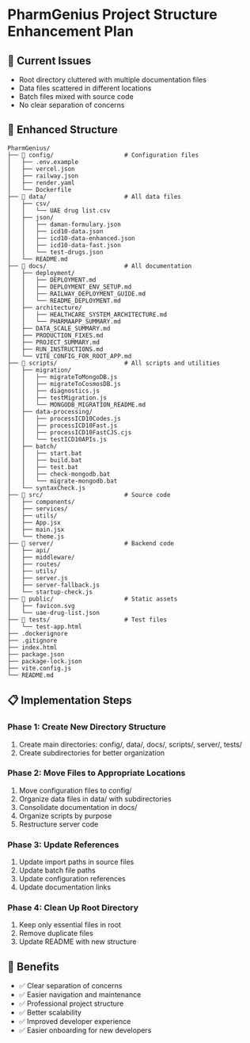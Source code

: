 # PharmGenius Project Structure Enhancement Plan

## 🎯 Current Issues
- Root directory cluttered with multiple documentation files
- Data files scattered in different locations
- Batch files mixed with source code
- No clear separation of concerns

## 🚀 Enhanced Structure

```
PharmGenius/
├── 📁 config/                    # Configuration files
│   ├── .env.example
│   ├── vercel.json
│   ├── railway.json
│   ├── render.yaml
│   └── Dockerfile
├── 📁 data/                      # All data files
│   ├── csv/
│   │   └── UAE drug list.csv
│   ├── json/
│   │   ├── daman-formulary.json
│   │   ├── icd10-data.json
│   │   ├── icd10-data-enhanced.json
│   │   ├── icd10-data-fast.json
│   │   └── test-drugs.json
│   └── README.md
├── 📁 docs/                      # All documentation
│   ├── deployment/
│   │   ├── DEPLOYMENT.md
│   │   ├── DEPLOYMENT_ENV_SETUP.md
│   │   ├── RAILWAY_DEPLOYMENT_GUIDE.md
│   │   └── README_DEPLOYMENT.md
│   ├── architecture/
│   │   ├── HEALTHCARE_SYSTEM_ARCHITECTURE.md
│   │   └── PHARMAAPP_SUMMARY.md
│   ├── DATA_SCALE_SUMMARY.md
│   ├── PRODUCTION_FIXES.md
│   ├── PROJECT_SUMMARY.md
│   ├── RUN_INSTRUCTIONS.md
│   └── VITE_CONFIG_FOR_ROOT_APP.md
├── 📁 scripts/                   # All scripts and utilities
│   ├── migration/
│   │   ├── migrateToMongoDB.js
│   │   ├── migrateToCosmosDB.js
│   │   ├── diagnostics.js
│   │   ├── testMigration.js
│   │   └── MONGODB_MIGRATION_README.md
│   ├── data-processing/
│   │   ├── processICD10Codes.js
│   │   ├── processICD10Fast.js
│   │   ├── processICD10FastCJS.cjs
│   │   └── testICD10APIs.js
│   ├── batch/
│   │   ├── start.bat
│   │   ├── build.bat
│   │   ├── test.bat
│   │   ├── check-mongodb.bat
│   │   └── migrate-mongodb.bat
│   └── syntaxCheck.js
├── 📁 src/                       # Source code
│   ├── components/
│   ├── services/
│   ├── utils/
│   ├── App.jsx
│   ├── main.jsx
│   └── theme.js
├── 📁 server/                    # Backend code
│   ├── api/
│   ├── middleware/
│   ├── routes/
│   ├── utils/
│   ├── server.js
│   ├── server-fallback.js
│   └── startup-check.js
├── 📁 public/                    # Static assets
│   ├── favicon.svg
│   └── uae-drug-list.json
├── 📁 tests/                     # Test files
│   └── test-app.html
├── .dockerignore
├── .gitignore
├── index.html
├── package.json
├── package-lock.json
├── vite.config.js
└── README.md
```

## 📋 Implementation Steps

### Phase 1: Create New Directory Structure
1. Create main directories: config/, data/, docs/, scripts/, server/, tests/
2. Create subdirectories for better organization

### Phase 2: Move Files to Appropriate Locations
1. Move configuration files to config/
2. Organize data files in data/ with subdirectories
3. Consolidate documentation in docs/
4. Organize scripts by purpose
5. Restructure server code

### Phase 3: Update References
1. Update import paths in source files
2. Update batch file paths
3. Update configuration references
4. Update documentation links

### Phase 4: Clean Up Root Directory
1. Keep only essential files in root
2. Remove duplicate files
3. Update README with new structure

## 🎯 Benefits
- ✅ Clear separation of concerns
- ✅ Easier navigation and maintenance
- ✅ Professional project structure
- ✅ Better scalability
- ✅ Improved developer experience
- ✅ Easier onboarding for new developers